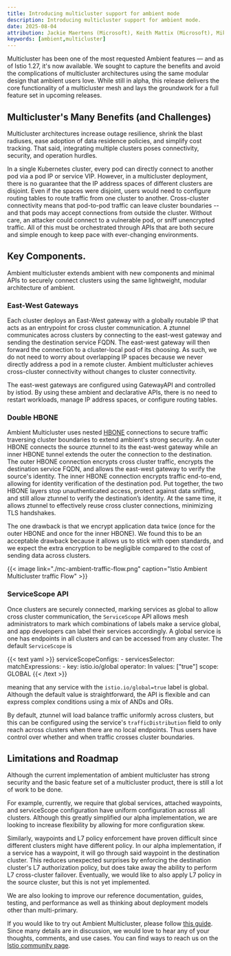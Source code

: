 ```yaml
---
title: Introducing multicluster support for ambient mode
description: Introducing multicluster support for ambient mode.
date: 2025-08-04
attribution: Jackie Maertens (Microsoft), Keith Mattix (Microsoft), Mikhail Krinkin (Microsoft), Steven Jin (Microsoft)
keywords: [ambient,multicluster]
---
```


Multicluster has been one of the most requested Ambient features — and as of Istio 1.27, it's now available.
We sought to capture the benefits and avoid the complications of multicluster architectures using the same modular design that ambient users love.
While still in alpha, this release delivers the core functionality of a multicluster mesh and lays the groundwork for a full feature set in upcoming releases.

## Multicluster's Many Benefits (and Challenges)

Multicluster architectures increase outage resilience, shrink the blast radiuses,
ease adoption of data residence policies, and simplify cost tracking.
That said, integrating multiple clusters poses connectivity, security, and operation hurdles.

In a single Kubernetes cluster, every pod can directly connect to another pod via a pod IP or service VIP.
However, in a multicluster deployment, there is no guarantee that the IP address spaces of different clusters are disjoint.
Even if the spaces were disjoint, users would need to configure routing tables to route traffic from one cluster to another.
Cross-cluster connectivity means that pod-to-pod traffic can leave cluster boundaries -- and that pods may accept connections from outside the cluster.
Without care, an attacker could connect to a vulnerable pod, or sniff unencrypted traffic.
All of this must be orchestrated through APIs that are both secure and simple enough to keep pace with ever-changing environments.

## Key Components.

Ambient multicluster extends ambient with new components and minimal APIs to
securely connect clusters using the same lightweight, modular architecture of ambient.

### East-West Gateways

Each cluster deploys an East-West gateway with a globally routable IP that acts as an entrypoint for cross cluster communication.
A ztunnel communicates across clusters by connecting to the east-west gateway and sending the destination service FQDN.
The east-west gateway will then forward the connection to a cluster-local pod of its choosing.
As such, we do not need to worry about overlapping IP spaces because we never directly address a pod in a remote cluster.
Ambient multicluster achieves cross-cluster connectivity without changes to cluster connectivity.

The east-west gateways are configured using GatewayAPI and controlled by istiod.
By using these ambient and declarative APIs, there is no need to restart workloads, manage IP address spaces, or configure routing tables.

### Double HBONE

Ambient Multicluster uses nested [HBONE](https://istio.io/latest/docs/ambient/architecture/hbone/) connections to secure traffic traversing cluster boundaries to extend ambient's strong security.
An outer HBONE connects the source ztunnel to its the east-west gateway while an inner HBONE tunnel extends the outer the connection to the destination.
The outer HBONE connection encrypts cross cluster traffic, encrypts the destination service FQDN, and allows the east-west gateway to verify the source's identity.
The inner HBONE connection encrypts traffic end-to-end, allowing for identity verification of the destination pod.
Put together, the two HBONE layers stop unauthenticated access, protect against data sniffing, and still allow ztunnel to verify the destination’s identity.
At the same time, it allows ztunnel to effectively reuse cross cluster connections, minimizing TLS handshakes.

The one drawback is that we encrypt application data twice (once for the outer HBONE and once for the inner HBONE).
We found this to be an acceptable drawback because it allows us to stick with open standards, and we expect the extra encryption to be negligible compared to the cost of sending data across clusters.

{{< image link="./mc-ambient-traffic-flow.png" caption="Istio Ambient Multicluster traffic Flow" >}}

### ServiceScope API

Once clusters are securely connected, marking services as global to allow cross cluster communication,
the `ServiceScope` API allows mesh administrators to mark which combinations of labels make a service global,
and app developers can label their services accordingly.
A global service is one has endpoints in all clusters and can be accessed from any cluster.
The default `ServiceScope` is

{{< text yaml >}}
  serviceScopeConfigs:
    - servicesSelector:
        matchExpressions:
          - key: istio.io/global
            operator: In
            values: ["true"]
      scope: GLOBAL
{{< /text >}}

meaning that any service with the `istio.io/global=true` label is global.
Although the default value is straightforward, the API is flexible and can express complex conditions using a mix of ANDs and ORs.

By default, ztunnel will load balance traffic uniformly across clusters, but this can be configured using the service's `trafficDistribution` field to only reach across clusters when there are no local endpoints.
Thus users have control over whether and when traffic crosses cluster boundaries.

## Limitations and Roadmap

Although the current implementation of ambient multicluster has strong security and the basic feature set of a multicluster product,
there is still a lot of work to be done.

For example, currently, we require that global services, attached waypoints, and serviceScope configuration have uniform configuration across all clusters.
Although this greatly simplified our alpha implementation, we are looking to increase flexibility by allowing for more configuration skew.

Similarly, waypoints and L7 policy enforcement have proven difficult since different clusters might have different policy.
In our alpha implementation, if a service has a waypoint, it will go through said waypoint in the destination cluster.
This reduces unexpected surprises by enforcing the destination cluster's L7 authorization policy, but does take away the ability to perform L7 cross-cluster failover.
Eventually, we would like to also apply L7 policy in the source cluster, but this is not yet implemented.

We are also looking to improve our reference documentation, guides, testing, and performance as well as thinking about deployment models other than multi-primary.

If you would like to try out Ambient Multicluster, please follow [this guide](TODO).
Since many details are in discussion, we would love to hear any of your thoughts, comments, and use cases.
You can find ways to reach us on the [Istio community page](https://istio.io/latest/about/community/).
